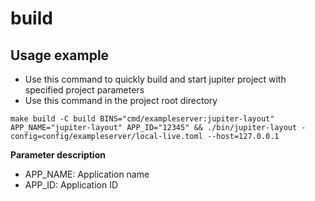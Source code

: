 # build

## Usage example
* Use this command to quickly build and start jupiter project with specified project parameters
* Use this command in the project root directory

```shell
make build -C build BINS="cmd/exampleserver:jupiter-layout" APP_NAME="jupiter-layout" APP_ID="12345" && ./bin/jupiter-layout -config=config/exampleserver/local-live.toml --host=127.0.0.1
```
**Parameter description**
* APP_NAME: Application name
* APP_ID: Application ID


